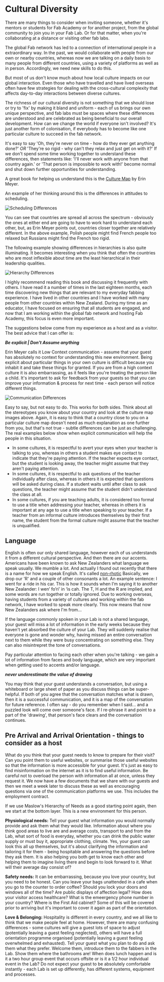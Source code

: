# Cultural Diversity
 
There are many things to consider when inviting someone, whether it's mentors or students for Fab Academy or for another project, from the global community to join you in your Fab Lab. Or for that matter, when you're collaborating at a distance or visiting other fab labs.

The global Fab network has led to a connection of international people in a extraordinary way. In the past, we would collaborate with people from our own or nearby countries, whereas now we are talking on a daily basis to many people from different countries, using a variety of platforms as well as in person. Accordingly, we need new skills to do this.

But most of us don't know much about how local culture impacts on our global interaction. Even those who have travelled and have lived overseas often have few strategies for dealing with the cross-cultural complexity that affects day-to-day interactions between diverse cultures.

The richness of our cultural diversity is not something that we should lose or try to 'fix' by making it bland and uniform - each of us brings our own unique perspective, and fab labs must be spaces where these differences are understood and are celebrated as being beneficial to our overall development. How can we change the world if everyone isn't involved? It's just another form of colonisation, if everybody has to become like one particular culture to succeed in the fab network.

It's easy to say 'Oh, they're never on time - how do they ever get anything done?' *OR* 'They're so rigid - why can't they relax and just get on with it?' If we don't spend some time working together to understand these differences, then statements like: 'I'll never work with anyone from that country again.' or 'That person is impossible to work with!' become normal and shut down further opportunities for understanding.

A great book for helping us understand this is the [Culture Map](https://www.erinmeyer.com/book/) by Erin Meyer. 

An example of her thinking around this is the differences in attitudes to scheduling. 

![Scheduling Differences](media/culturemapscheduling.jpg)

You can see that countries are spread all across the spectrum - obviously the ones at either end are going to have to work hard to understand each other, but, as Erin Meyer points out, countries closer together are relatively different. In the above example, Polish people might find French people too relaxed but Russians might find the French too rigid.

The following example showing differences in hierarchies is also quite illuminating. It becomes interesting when you think that often the countries who are most inflexible about time are the least hierarchical in their leadership qualities. 

![Hierarchy Differences](media/culturemapleading.png)

I highly recommend reading this book and discussing it frequently with others. I have read it a number of times in the last eighteen months, each time discovering new things that are relevant to my everyday fabbing experience. I have lived in other countries and I have worked with many people from other countries within New Zealand. During my time as an educator, I have focused on ensuring that all students are engaged, and now that I am working within the global fab network and hosting Fab Academy, this focus is even more important. 

The suggestions below come from my experience as a host and as a visitor. The best advice that I can offer is:

***Be explicit | Don't Assume anything*** 

Erin Meyer calls it Low Context communication - assume that your guest has absolutely no context for understanding this new environment. Being explicit about particular things in your own culture is difficult because you inhabit it and take these things for granted. If you are from a high context culture it is also embarrassing, as it feels like you're treating the person like a child. It's important to ask for feedback from your guests so that you can improve your information & process for next time - each person will notice different things. 

![Communication Differences](media/culturemapcommun.png)

Easy to say, but not easy to do. This works for both sides. Think about all the stereotypes you know about your country and look at the culture map images above. Again, it is easy to think that a country close to you on a particular culture map doesn't need as much explanation as one further from you, but that's not true - subtle differences can be just as challenging. The real examples below show when explicit communication will help the people in this situation.

- In some cultures, it is respectful to avert your eyes when your teacher is talking to you, whereas in others a student makes eye contact to indicate that they're paying attention. If the teacher expects eye contact, but the student is looking away, the teacher might assume that they aren't paying attention. 
- In some cultures, it is respectful to ask questions of the teacher individually after class, whereas in others it is expected that questions will be asked during class. If a student waits until after class to ask questions, the teacher might assume that the student didn't understand the class at all.
- In some cultures, if you are teaching adults, it is considered too formal to use a title when addressing your teacher, whereas in others it is important at any age to use a title when speaking to your teacher. If a teacher from an informal culture introduces themselves by their first name, the student from the formal culture might assume that the teacher is unqualified.

## Language

English is often our only shared language, however each of us understands it from a different cultural perspective. And then there are our accents. Americans have been known to ask New Zealanders what language we speak usually. We mumble a lot. And actually I found out recently that there is a name for how we speak English. It's called [non-rhotic](https://en.wikipedia.org/wiki/Rhoticity_in_English) Basically, we drop our 'R' and a couple of other consonants a lot. An example sentence: I went for a ride in his car. This is how it sounds when I’m saying it to another New Zealander: I wen’ fo’ri’ in ‘is cah. The T, H and the R are implied, and some words are run together or totally ignored. Due to working overseas, having students from a variety of cultures and working within the fab network, I have worked to speak more clearly. This now means that now New Zealanders ask where I'm from...

If the language commonly spoken in your Lab is not a shared language, your guest will miss a lot of information in the early weeks because they haven't yet absorbed the culture of your Lab. They will suddenly realise that everyone is gone and wonder why, having missed an entire conversation next to them while they were busy concentrating on something else. They can also misintrepret the tone of conversations. 

Pay particular attention to facing each other when you're talking - we gain a lot of information from faces and body language, which are very important when getting used to accents and/or language. 

***never underestimate the value of drawing***

You may think that your guest understands a conversation, but using a whiteboard or large sheet of paper as you discuss things can be super-helpful. If both of you agree that the conversation matches what is drawn, then it is a successful communication, and it is a map of the conversation for future reference. I often say - do you remember when I said... and a puzzled look will come over someone's face. If I re-phrase it and point to a part of the 'drawing', that person's face clears and the conversation continues.

## Pre Arrival and Arrival Orientation - things to consider as a host

What do you think that your guest needs to know to prepare for their visit? Can you point them to useful websites, or summarise those useful websites so that the information is more accessible for your guest. It's just as easy to find misinformation on the internet as it is to find useful information. Be careful not to overload the person with information all at once, unless they request it. We now have a few documents that we share with our guests and then we meet a week later to discuss these as well as encouraging questions via one of the communication platforms we use. This includes the employment contract.

If we use Maslow's Hierarchy of Needs as a good starting point again, then we start at the bottom layer. This is a new environment for this person. 

**Physiological needs:** Tell your guest what information you would normally provide and ask them what they would like. Information about where you think good areas to live are and average costs, transport to and from the Lab, what sort of food is everyday, whether you can drink the public water supply or must buy it, appropriate clothing, climate. Yes, your guest can look this all up themselves, but it's about clarifying the information and tailoring it for them - being hospitable and answering the questions before they ask them. It is also helping you both get to know each other and helping them to imagine living there and begin to look forward to it. What will their average day consist of? 

**Safety needs:** It can be embarrassing, because you love your country, but you need to be honest. Can you leave your bags unattended in a cafe when you go to the counter to order coffee? Should you lock your doors and windows all of the time? Are public displays of affection legal? How does your visitor access healthcare? What is the emeergency phone number in your country? Where is the First Aid cabinet? Some of this will be covered prior to arriving but it's important to cover it again as part of the orientation.

**Love & Belonging:** Hospitality is different in every country, and we all like to think that we make people feel at home. However, there are many confusing differences - some cultures will give a guest lots of space to adjust (potentially leaving a guest feeling neglected), others will have a full orientation programme organised (potentially leaving a guest feeling overwhelmed and exhausted). Tell your guest what you plan to do and ask them what they prefer. Welcome them, introduce them to the fabbers in the Lab. Show them where the bathrooms are! When does lunch happen and is it a two hour group event that occurs offsite or is it a 1/2 hour individual event in the Lab? Do not expect your guest to be absolutely comfortable instantly - each Lab is set up differently, has different systems, equipment and processes. 

